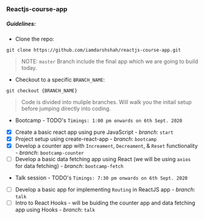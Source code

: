 ### Reactjs-course-app

##### Guidelines:
- Clone the repo:
```
git clone https://github.com/iamdarshshah/reactjs-course-app.git
```
> NOTE: `master` Branch include the final app which we are going to build today.

- Checkout to a specific `BRANCH_NAME`:
```
git checkout {BRANCH_NAME}
```
> Code is divided into muliple branches. Will walk you the initail setup before jumping directly into coding.

* Bootcamp - TODO's `Timings: 1:00 pm onwards on 6th Sept. 2020`

- [x] Create a basic react app using pure JavaScript - _branch_: `start`
- [x] Project setup using create-react-app - _branch_: `bootcamp`
- [x] Develop a counter app with `Increament`, `Decreament`, & `Reset` functionality - _branch_: `bootcamp-counter`
- [ ] Develop a basic data fetching app using React (we will be using `axios` for data fetching) - _branch_: `bootcamp-fetch`

* Talk session - TODO's `Timings: 7:30 pm onwards on 6th Sept. 2020`

- [ ] Develop a basic app for implementing `Routing` in ReactJS app - _branch_: `talk`
- [ ] Intro to React Hooks - will be buiding the counter app and data fetching app using Hooks - _branch_: `talk`